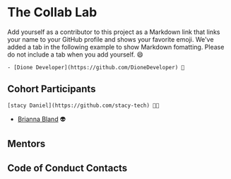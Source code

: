 # The Collab Lab

Add yourself as a contributor to this project as a Markdown link that links your name to your GitHub profile and shows your favorite emoji. We've added a tab in the following example to show Markdown fomatting. Please do not include a tab when you add yourself. 😄

    - [Dione Developer](https://github.com/DioneDeveloper) 💅

## Cohort Participants

    [stacy Daniel](https://github.com/stacy-tech) 💃🏾

- [Brianna Bland](https://github.com/bbland1) 👽

## Mentors

## Code of Conduct Contacts

